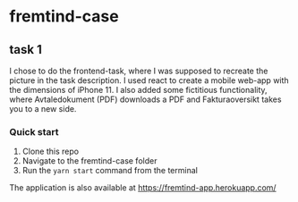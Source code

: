 # fremtind-case

## task 1
I chose to do the frontend-task, where I was supposed to recreate the picture in the task description. I used react to create a mobile web-app with the dimensions of iPhone 11. I also added some fictitious functionality, where Avtaledokument (PDF) downloads a PDF and Fakturaoversikt takes you to a new side.

### Quick start
1. Clone this repo
2. Navigate to the fremtind-case folder
3. Run the ```yarn start``` command from the terminal

The application is also available at  https://fremtind-app.herokuapp.com/


